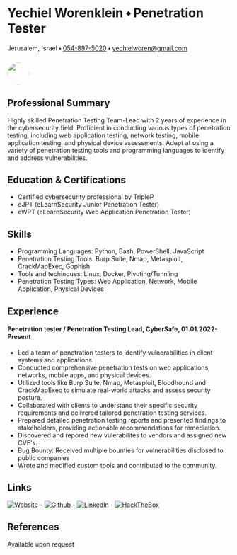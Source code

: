 
# Yechiel Worenklein ⬩ Penetration Tester
Jerusalem, Israel ⬩ [054-897-5020](tel:+972548975020) ⬩ yechielworen@gmail.com
### <img style="border-radius: 50%; width: 50px; height: 50px; object-fit: cover;" src="https://gcdnb.pbrd.co/images/bUHqsULEu8NR.jpg?o=1">

## Professional Summary
Highly skilled Penetration Testing Team-Lead with 2 years of experience in the cybersecurity field. Proficient in conducting various types of penetration testing, including web application testing, network testing, mobile application testing, and physical device assessments. Adept at using a variety of penetration testing tools and programming languages to identify and address vulnerabilities.

## Education & Certifications
- Certified cybersecurity professional by TripleP
- eJPT (eLearnSecurity Junior Penetration Tester)
- eWPT (eLearnSecurity Web Application Penetration Tester)

## Skills
- Programming Languages: Python, Bash, PowerShell, JavaScript
- Penetration Testing Tools: Burp Suite, Nmap, Metasploit, CrackMapExec, Gophish
- Tools and techinques: Linux, Docker, Pivoting/Tunnling
- Penetration Testing Types: Web Application, Network, Mobile Application, Physical Devices

## Experience
#### Penetration tester / Penetration Testing Lead, CyberSafe, 01.01.2022-Present 
- Led a team of penetration testers to identify vulnerabilities in client systems and applications.
- Conducted comprehensive penetration tests on web applications, networks, mobile apps, and physical devices.
- Utilized tools like Burp Suite, Nmap, Metasploit, Bloodhound and CrackMapExec to simulate real-world attacks and assess security posture.
- Collaborated with clients to understand their specific security requirements and delivered tailored penetration testing services.
- Prepared detailed penetration testing reports and presented findings to stakeholders, providing actionable recommendations for remediation.
- Discovered and repored new vulerabilites to vendors and assigned new CVE's.
- Bug Bounty: Received multiple bounties for vulnerabilities disclosed to public companies
- Wrote and modified custom tools and contributed to the community. 

## Links
[![Website](https://i.imgur.com/lHEUqlK.png)](https://yehciel.xyz) - [![Github](https://github.githubassets.com/favicons/favicon.png)](https://github.com/yechielw) - [![LinkedIn](https://static.licdn.com/sc/h/8s162nmbcnfkg7a0k8nq9wwqo)](https://www.linkedin.com/in/yechielw/) - [![HackTheBox](https://app.hackthebox.com/images/HTB-favicon/favicon-32x32.png)](https://app.hackthebox.com/profile/488213)
## References
Available upon request
